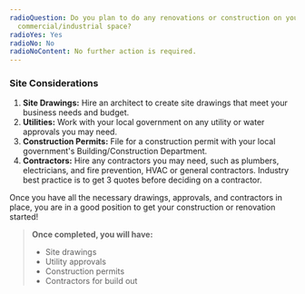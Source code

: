 ```yaml
---
radioQuestion: Do you plan to do any renovations or construction on your
  commercial/industrial space?
radioYes: Yes
radioNo: No
radioNoContent: No further action is required.
---
```

### Site Considerations
1. **Site Drawings:** Hire an architect to create site drawings that meet your business needs and budget.
2. **Utilities:** Work with your local government on any utility or water approvals you may need.
3. **Construction Permits:** File for a construction permit with your local government's Building/Construction Department.
4. **Contractors:** Hire any contractors you may need, such as plumbers, electricians, and fire prevention, HVAC or general contractors. Industry best practice is to get 3 quotes before deciding on a contractor.

Once you have all the necessary drawings, approvals, and contractors in place, you are in a good position to get your construction or renovation started!

> **Once completed, you will have:**
> 
> - Site drawings
> - Utility approvals
> - Construction permits
> - Contractors for build out
